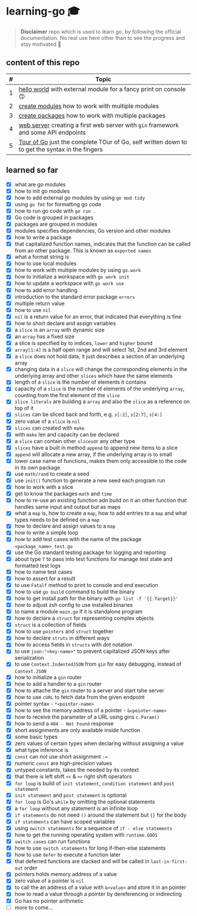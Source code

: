 # learning-go 🎓
> **Disclaimer** repo which is used to learn go, by following the official documentation. No real use here other than to see the progress and stay motivated 🥳

## content of this repo

| #   | Topic                                                                                                        |
| --- | ------------------------------------------------------------------------------------------------------------ |
| 1   | [hello world](hello) with external module for a fancy print on console 🙃                                     |
| 2   | [create modules](create_modules) how to work with multiple modules                                           |
| 3   | [create packages](create_packages) how to work with multiple packages                                        |
| 4   | [web server](web_server) creating a first web server with `gin` framework and some API endpoints             |
| 5   | [Tour of Go](tour_of_go) just the complete TOur of Go, self written down to to get the syntax in the fingers |

## learned so far

* [x] what are go modules
* [x] how to init go modules
* [x] how to add external go modules by using `go mod tidy`
* [x] using `go fmt` for formatting go code
* [x] how to run go code with `go run .`
* [x] Go code is grouped in packages
* [x] packages are grouped in modules
* [x] modules specifies dependencies, Go version and other modules
* [x] how to write a package
* [x] that capitalized function names, indicates that the function can be called from an other package. This is known as `exported names`
* [x] what a format string is
* [x] how to use local modules
* [x] how to work with multiple modules by using `go.work`
* [x] how to initialize a workspace with `go work init`
* [x] how to update a workspace with `go work use`
* [x] how to add error handling
* [x] introduction to the standard error package `errors`
* [x] multiple return value
* [x] how to use `nil`
* [x] `nil` is a return value for an error, that indicated that everything is fine
* [x] how to short declare and assign variables
* [x] a `slice` is an `array` with dynamic size
* [x] an `array` has a fixed size
* [x] a slice is specified by to indices, `lower` and `higher` bound
* [x] `array[1:4]` is a half open range and will select 1st, 2nd and 3rd element
* [x] a `slice` does not hold data, it just describes a section of an underlying array
* [x] changing data in a `slice` will change the corresponding elements in the underlying array and other `slices` which have the same elements
* [x] length of a `slice` is the number of elements it contains
* [x] capacity of a `slice` is the number of elements of the underlying `array`, counting from the first element of the `slice`
* [x] `slice literals` are building a `array` and also the `slice` as a reference on top of it
* [x] `slices` can be sliced back and forth, e.g. `s[:2]`, `s[2:7]`, `s[4:]`
* [x] zero value of a `slice` is `nil`
* [x] `slices` can created with `make`
* [x] with `make` len and capacity can be declared
* [x] a `slice` can contain other `slices`or any other type
* [x] `slices` have a built in method `append` to append new items to a slice
* [x] `append` will allocate a new array, if the underlying array is to small
* [x] lower case name of functions, makes them only accessible to the code in its own package
* [x] use `math/rand` to create a seed
* [x] use `init()` function to generate a new seed each program run
* [x] how to work with a slice
* [x] get to know the packages `math` and `time`
* [x] how to re-use an existing function adn build on it an other function that handles same input and output but as maps
* [x] what a `map` is, how to create a `map`, how to add entries to a `map` and what types needs to be defined on a `map`
* [x] how to declare and assign values to a `map`
* [x] how to write a simple loop
* [x] how to add test cases with the name of the package `<package_name>_test.go`
* [x] use the Go standard testing package for logging and reporting
* [x] about type `T` to pass into test functions for manage test state and formatted test logs
* [x] how to name test cases
* [x] how to assert for a result
* [x] to use `Fatalf` method to print to console and end execution
* [x] how to use `go build` command to build the binary
* [x] how to get install path for the binary with `go list -f '{{.Target}}'`
* [x] how to adjust zsh config to use installed binaries
* [x] to name a module `main.go` if it is standalone program
* [x] how to declare a `struct` for representing complex objects
* [x] `struct` is a collection of fields
* [x] how to use `pointers` and `struct` together
* [x] how to declare `struts` in different ways
* [x] how to access fields in `structs` with dot notation
* [x] to use `json:"<key-name>"` to prevent capitalized JSON keys after serialization
* [x] to use `Context.IndentedJSON` from `gin` for easy debugging, instead of `Context.JSON`
* [x] how to initialize a `gin` router
* [x] how to add a handler to a `gin` router
* [x] how to attache the `gin` router to a server and start tshe server
* [x] how to use `cURL` to fetch data from the given endpoint
* [x] pointer syntax - `*<pointer-name>`
* [x] how to see the memory address of a pointer - `&<pointer-name>`
* [x] how to receive the parameter of a URL using gins `c.Param()`
* [x] how to send a `404 - Not Found` response
* [x] short assignments are only available inside function
* [x] some basic types
* [x] zero values of certain types when declaring without assigning a value
* [x] what type inference is
* [x] `const` can not use short assignment `:=`
* [x] numeric `const` are high-precision values
* [x] untyped constants, takes the needed by its context
* [x] that there is left shift `<<` & `>>` right shift operators
* [x] `for loop` is build of `init statement`, `condition statement` and `post statement`
* [x] `init statement` and `post statement` is optional
* [x] `for loop` is Go's `while` by omitting the optional statements
* [x] a `for loop` without any statement is an infinite loop
* [x] `if statements` do not need `()` around the statement but `{}` for the body
* [x] `if statements` can have scoped variables
* [x] using `switch statements` for a sequence of `if - else statements`
* [x] how to get the running operating system with `runtime.GOOS`
* [x] `switch cases` can run functions
* [x] how to use `switch statements` for long if-then-else statements
* [x] how to use `defer` to execute a function later
* [x] that deferred functions are stacked and will be called in `last-in-first-out` order
* [x] pointers holds memory address of a value
* [x] zero value of a pointer is `nil`
* [x] to call the an address of a value with `&<value>` and store it in an pointer
* [x] how to read a value through a pointer by dereferencing or indirecting
* [x] Go has no pointer arithmetic
* [ ] more to come...
